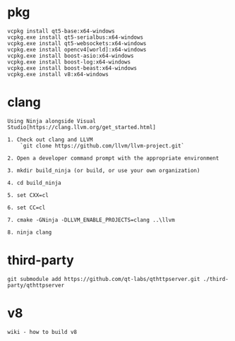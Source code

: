 # pkg

    vcpkg install qt5-base:x64-windows
    vcpkg.exe install qt5-serialbus:x64-windows
    vcpkg.exe install qt5-websockets:x64-windows
    vcpkg.exe install opencv4[world]:x64-windows
    vcpkg.exe install boost-asio:x64-windows
    vcpkg.exe install boost-log:x64-windows
    vcpkg.exe install boost-beast:x64-windows
    vcpkg.exe install v8:x64-windows
   

# clang
    Using Ninja alongside Visual Studio[https://clang.llvm.org/get_started.html]
    
    1. Check out clang and LLVM 
        `git clone https://github.com/llvm/llvm-project.git`

    2. Open a developer command prompt with the appropriate environment

    3. mkdir build_ninja (or build, or use your own organization)

    4. cd build_ninja

    5. set CXX=cl
    
    6. set CC=cl

    7. cmake -GNinja -DLLVM_ENABLE_PROJECTS=clang ..\llvm
 
    8. ninja clang

# third-party

    git submodule add https://github.com/qt-labs/qthttpserver.git ./third-party/qthttpserver
# v8
    wiki - how to build v8